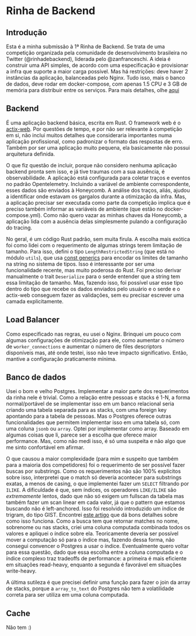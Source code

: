 # Rinha de Backend

## Introdução

Esta é a minha submissão à 1ª Rinha de Backend.
Se trata de uma competição organizada pela comunidade de desenvolvimento brasileira no Twitter (@rinhadebackend), liderada pelo @zanfranceschi.
A ideia é construir uma API simples, de acordo com uma especificação e provisionar a infra que suporte a maior carga possível.
Mas há restrições: deve haver 2 instâncias da aplicação, balanceadas pelo Nginx.
Tudo isso, mais o banco de dados, deve rodar em docker-compose, com apenas 1.5 CPU e 3 GB de memória para distribuir entre os serviços.
Para mais detalhes, olhe [aqui](https://github.com/zanfranceschi/rinha-de-backend-2023-q3)

## Backend

É uma aplicação backend básica, escrita em Rust.
O framework web é o [actix-web](https://actix.rs/).
Por questões de tempo, e por não ser relevante à competição em si, não inclui muitos detalhes que consideraria importantes numa aplicação profissional, como padronizar o formato das respostas de erro.
Também por ser uma aplicação muito pequena, ela basicamente não possui arquitetura definida.

O que fiz questão de incluir, porque não considero nenhuma aplicação backend pronta sem isso, e já tive traumas com a sua ausência, é observabilidade.
A aplicação está configurada para coletar traços e eventos no padrão Opentelemetry.
Incluindo a variável de ambiente correspondente, esses dados são enviados à Honeycomb.
A análise dos traços, aliás, ajudou a identificar onde estavam os gargalos durante a otimização da infra.
Mas, a aplicação precisar ser executada como parte da competição implica que é preciso também informar as variáveis de ambiente (que estão no docker-compose.yml).
Como não quero vazar as minhas chaves da Honeycomb, a aplicação lida com a ausência delas simplesmente pulando a configuração do tracing.

No geral, é um código Rust padrão, sem muita firula.
A escolha mais exótica foi como lidei com o requerimento de algumas strings terem limitação de tamanho. 
Para isso, defini o tipo `LengthRestrictedString` (que está no módulo `utils`), que usa [const generics](https://practice.rs/generics-traits/const-generics.html) para encodar os limites de tamanho na string no sistema de tipos.
Isso é interessante por ser uma funcionalidade recente, mas muito poderosa do Rust.
Foi preciso derivar manualmente o trait `Deserialize` para o serde entender que a string tem essa limitação de tamanho.
Mas, fazendo isso, foi possível usar esse tipo dentro do tipo que recebe os dados enviados pelo usuário e o serde e o actix-web conseguem fazer as validações, sem eu precisar escrever uma camada explicitamente.

## Load Balancer

Como especificado nas regras, eu usei o Nginx.
Brinquei um pouco com algumas configurações de otimização para ele, como aumentar o número de `worker_connections` e aumentar o número de files descriptors disponíveis mas, até onde testei, isso não teve impacto significativo.
Então, mantive a configuração praticamente mínima.

## Banco de dados

Usei o bom e velho Postgres.
Implementar a maior parte dos requerimentos da rinha nele é trivial.
Como a relação entre pessoas e stacks é 1-N, a forma normal/portável de se implementar isso em um banco relacional seria criando uma tabela separada para as stacks, com uma foreign key apontando para a tabela de pessoas.
Mas o Postgres oferece outras funcionalidades que permitem implementar isso em uma tabela só, com uma coluna `jsonb` ou `array`.
Optei por implementar como array.
Baseado em algumas coisas que li, parece ser a escolha que oferece maior performance.
Mas, como não medi isso, é só uma suspeita e não algo que me sinto confortável em afirmar.

O que causou a maior complexidade (para mim e suspeito que também para a maioria dos competidores) foi o requerimento de ser possível fazer buscas por substrings.
Como os requerimentos não são 100% explícitos sobre isso, interpretei que o match só deveria acontecer para substrings exatas, a menos de casing, o que implementei fazer um `SELECT` filtrando por `ILIKE`.
A dificuldade é que, sem índices, os operadores `LIKE/ILIKE` são _extremamente_ lentos, dado que não só exigem um fullscan da tabela mas também fazer um scan linear em cada valor, já que o pattern que estamos buscando não é left-anchored.
Isso foi resolvido introduzido um índice de trigram, do tipo GIST.
Encontrei [este artigo](https://alexklibisz.com/2022/02/18/optimizing-postgres-trigram-search) que dá bons detalhes sobre como isso funciona.
Como a busca tem que retornar matches no nome, sobrenome ou nas stacks, criei uma coluna computada combinada todos os valores e apliquei o índice sobre ela.
Teoricamente deveria ser possível mover a computação só para o índice mas, fazendo dessa forma, não consegui convencer o Postgres a usar o índice.
Eventualmente quero voltar para essa questão, dado que essa escolha entre a coluna computada e o índice complexo traz tradeoffs de performance: a primeira é mais eficiente em situações read-heavy, enquanto a segunda é favorável em situações write-heavy.

A última sutileza é que precisei definir uma função para fazer o join da array de stacks, porque a `array_to_text` do Postgres não tem a volatilidade correta para ser utiliza em uma coluna computada.

## Cache

Não tem :)
